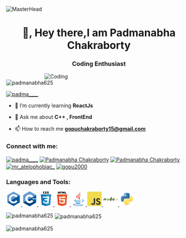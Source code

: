 ![MasterHead](https://retool.com/blog/content/images/2022/02/gotchas-git-github-banner-1.png)
<h1 align="center">👋, Hey there,I am Padmanabha Chakraborty</h1>
<h3 align="center">Coding Enthusiast</h3>
<img align="right" alt="Coding" width="400" src="https://camo.githubusercontent.com/5ddf73ad3a205111cf8c686f687fc216c2946a75005718c8da5b837ad9de78c9/68747470733a2f2f7468756d62732e6766796361742e636f6d2f4576696c4e657874446576696c666973682d736d616c6c2e676966">


<p align="left"> <img src="https://komarev.com/ghpvc/?username=padmanabha625&label=Profile%20views&color=0e75b6&style=flat" alt="padmanabha625" /> </p>

<p align="left"> <a href="https://twitter.com/padma____" target="blank"><img src="https://img.shields.io/twitter/follow/padma____?logo=twitter&style=for-the-badge" alt="padma____" /></a> </p>

- 🌱 I’m currently learning **ReactJs**

- 💬 Ask me about **C++ , FrontEnd**

- 📫 How to reach me **gopuchakraborty15@gmail.com**

<h3 align="left">Connect with me:</h3>
<p align="left">
<a href="https://twitter.com/padma____" target="blank"><img align="center" src="https://raw.githubusercontent.com/rahuldkjain/github-profile-readme-generator/master/src/images/icons/Social/twitter.svg" alt="padma____" height="30" width="40" /></a>
<a href="https://linkedin.com/in/padmanabha chakraborty" target="blank"><img align="center" src="https://raw.githubusercontent.com/rahuldkjain/github-profile-readme-generator/master/src/images/icons/Social/linked-in-alt.svg" alt="Padmanabha Chakraborty" height="30" width="40" /></a>
<a href="https://fb.com/padmanabha chakraborty" target="blank"><img align="center" src="https://raw.githubusercontent.com/rahuldkjain/github-profile-readme-generator/master/src/images/icons/Social/facebook.svg" alt="Padmanabha Chakraborty" height="30" width="40" /></a>
<a href="https://instagram.com/mr_atelophobiac_" target="blank"><img align="center" src="https://raw.githubusercontent.com/rahuldkjain/github-profile-readme-generator/master/src/images/icons/Social/instagram.svg" alt="mr_atelophobiac_" height="30" width="40" /></a>
<a href="https://www.leetcode.com/gopu2000" target="blank"><img align="center" src="https://raw.githubusercontent.com/rahuldkjain/github-profile-readme-generator/master/src/images/icons/Social/leet-code.svg" alt="gopu2000" height="30" width="40" /></a>
</p>

<h3 align="left">Languages and Tools:</h3>
<p align="left"> <a href="https://www.cprogramming.com/" target="_blank" rel="noreferrer"> <img src="https://raw.githubusercontent.com/devicons/devicon/master/icons/c/c-original.svg" alt="c" width="40" height="40"/> </a> <a href="https://www.w3schools.com/cpp/" target="_blank" rel="noreferrer"> <img src="https://raw.githubusercontent.com/devicons/devicon/master/icons/cplusplus/cplusplus-original.svg" alt="cplusplus" width="40" height="40"/> </a> <a href="https://www.w3schools.com/css/" target="_blank" rel="noreferrer"> <img src="https://raw.githubusercontent.com/devicons/devicon/master/icons/css3/css3-original-wordmark.svg" alt="css3" width="40" height="40"/> </a> <a href="https://www.w3.org/html/" target="_blank" rel="noreferrer"> <img src="https://raw.githubusercontent.com/devicons/devicon/master/icons/html5/html5-original-wordmark.svg" alt="html5" width="40" height="40"/> </a> <a href="https://www.java.com" target="_blank" rel="noreferrer"> <img src="https://raw.githubusercontent.com/devicons/devicon/master/icons/java/java-original.svg" alt="java" width="40" height="40"/> </a> <a href="https://developer.mozilla.org/en-US/docs/Web/JavaScript" target="_blank" rel="noreferrer"> <img src="https://raw.githubusercontent.com/devicons/devicon/master/icons/javascript/javascript-original.svg" alt="javascript" width="40" height="40"/> </a> <a href="https://nodejs.org" target="_blank" rel="noreferrer"> <img src="https://raw.githubusercontent.com/devicons/devicon/master/icons/nodejs/nodejs-original-wordmark.svg" alt="nodejs" width="40" height="40"/> </a> <a href="https://www.python.org" target="_blank" rel="noreferrer"> <img src="https://raw.githubusercontent.com/devicons/devicon/master/icons/python/python-original.svg" alt="python" width="40" height="40"/> </a> </p>

<p><img align="left" src="https://github-readme-stats.vercel.app/api/top-langs?username=padmanabha625&show_icons=true&locale=en&layout=compact" alt="padmanabha625" /></p>

<p>&nbsp;<img align="center" src="https://github-readme-stats.vercel.app/api?username=padmanabha625&show_icons=true&locale=en" alt="padmanabha625" /></p>

<p><img align="center" src="https://github-readme-streak-stats.herokuapp.com/?user=padmanabha625&" alt="padmanabha625" /></p>

